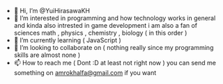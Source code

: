 - 👋 Hi, I’m @YuiHirasawaKH
- 👀 I’m interested in programming and how technology works in general and kinda also intrested in game development i am also a fan of sciences math , physics , chemistry , biology ( in this order )  
- 🌱 I’m currently learning ( JavaScript )
- 💞️ I’m looking to collaborate on ( nothing really since my programming skills are almost none ) 
- 📫 How to reach me ( Dont :D at least not right now )  you can send me something on amrokhalfa@gmail.com if you want 

<!---
YuiHirasawaKH/YuiHirasawaKH is a ✨ special ✨ repository because its `README.md` (this file) appears on your GitHub profile.
You can click the Preview link to take a look at your changes.
--->
